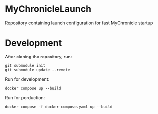 # MyChronicleLaunch
Repository containing launch configuration for fast MyChronicle startup

# Development
After cloning the repository, run:

```
git submodule init
git submodule update --remote
```

Run for development:
```
docker compose up --build
```

Run for porduction:
```
docker compose -f docker-compose.yaml up --build
```
